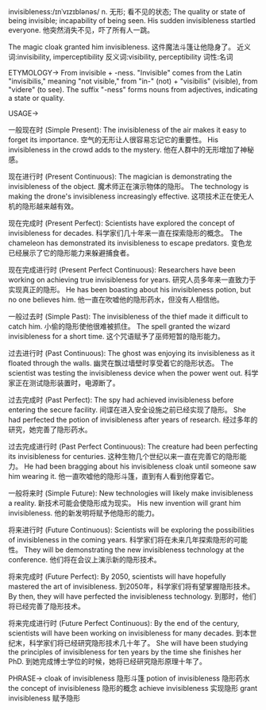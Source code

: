 invisibleness:/ɪnˈvɪzɪblənəs/
n.
无形; 看不见的状态;
The quality or state of being invisible; incapability of being seen.
His sudden invisibleness startled everyone. 他突然消失不见，吓了所有人一跳。

The magic cloak granted him invisibleness. 这件魔法斗篷让他隐身了。
近义词:invisibility, imperceptibility
反义词:visibility, perceptibility
词性:名词

ETYMOLOGY->
From invisible + -ness.  "Invisible" comes from the Latin "invisibilis," meaning "not visible," from "in-" (not) + "visibilis" (visible), from "videre" (to see).  The suffix "-ness" forms nouns from adjectives, indicating a state or quality.


USAGE->

一般现在时 (Simple Present):
The invisibleness of the air makes it easy to forget its importance.  空气的无形让人很容易忘记它的重要性。
His invisibleness in the crowd adds to the mystery. 他在人群中的无形增加了神秘感。


现在进行时 (Present Continuous):
The magician is demonstrating the invisibleness of the object. 魔术师正在演示物体的隐形。
The technology is making the drone's invisibleness increasingly effective.  这项技术正在使无人机的隐形越来越有效。


现在完成时 (Present Perfect):
Scientists have explored the concept of invisibleness for decades. 科学家们几十年来一直在探索隐形的概念。
The chameleon has demonstrated its invisibleness to escape predators. 变色龙已经展示了它的隐形能力来躲避捕食者。


现在完成进行时 (Present Perfect Continuous):
Researchers have been working on achieving true invisibleness for years.  研究人员多年来一直致力于实现真正的隐形。
He has been boasting about his invisibleness potion, but no one believes him. 他一直在吹嘘他的隐形药水，但没有人相信他。


一般过去时 (Simple Past):
The invisibleness of the thief made it difficult to catch him. 小偷的隐形使他很难被抓住。
The spell granted the wizard invisibleness for a short time.  这个咒语赋予了巫师短暂的隐形能力。


过去进行时 (Past Continuous):
The ghost was enjoying its invisibleness as it floated through the walls.  幽灵在飘过墙壁时享受着它的隐形状态。
The scientist was testing the invisibleness device when the power went out. 科学家正在测试隐形装置时，电源断了。


过去完成时 (Past Perfect):
The spy had achieved invisibleness before entering the secure facility.  间谍在进入安全设施之前已经实现了隐形。
She had perfected the potion of invisibleness after years of research.  经过多年的研究，她完善了隐形药水。


过去完成进行时 (Past Perfect Continuous):
The creature had been perfecting its invisibleness for centuries.  这种生物几个世纪以来一直在完善它的隐形能力。
He had been bragging about his invisibleness cloak until someone saw him wearing it. 他一直吹嘘他的隐形斗篷，直到有人看到他穿着它。


一般将来时 (Simple Future):
New technologies will likely make invisibleness a reality. 新技术可能会使隐形成为现实。
His new invention will grant him invisibleness. 他的新发明将赋予他隐形的能力。


将来进行时 (Future Continuous):
Scientists will be exploring the possibilities of invisibleness in the coming years.  科学家们将在未来几年探索隐形的可能性。
They will be demonstrating the new invisibleness technology at the conference. 他们将在会议上演示新的隐形技术。


将来完成时 (Future Perfect):
By 2050, scientists will have hopefully mastered the art of invisibleness.  到2050年，科学家们将有望掌握隐形技术。
By then, they will have perfected the invisibleness technology. 到那时，他们将已经完善了隐形技术。


将来完成进行时 (Future Perfect Continuous):
By the end of the century, scientists will have been working on invisibleness for many decades.  到本世纪末，科学家们将已经研究隐形技术几十年了。
She will have been studying the principles of invisibleness for ten years by the time she finishes her PhD.  到她完成博士学位的时候，她将已经研究隐形原理十年了。




PHRASE->
cloak of invisibleness 隐形斗篷
potion of invisibleness 隐形药水
the concept of invisibleness 隐形的概念
achieve invisibleness  实现隐形
grant invisibleness  赋予隐形
